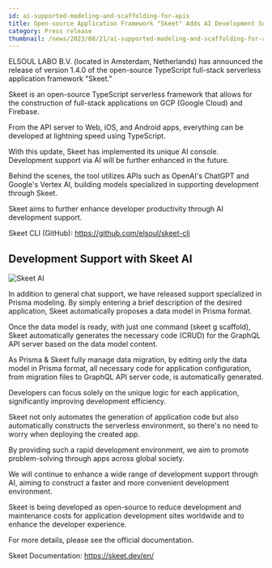 ```yaml
---
id: ai-supported-modeling-and-scaffolding-for-apis
title: Open-source Application Framework "Skeet" Adds AI Development Support to Enhance Developer Productivity.
category: Press release
thumbnail: /news/2023/08/21/ai-supported-modeling-and-scaffolding-for-apis.png
---
```


ELSOUL LABO B.V. (located in Amsterdam, Netherlands) has announced the release of version 1.4.0 of the open-source TypeScript full-stack serverless application framework "Skeet."

Skeet is an open-source TypeScript serverless framework that allows for the construction of full-stack applications on GCP (Google Cloud) and Firebase.

From the API server to Web, iOS, and Android apps, everything can be developed at lightning speed using TypeScript.

With this update, Skeet has implemented its unique AI console. Development support via AI will be further enhanced in the future.

Behind the scenes, the tool utilizes APIs such as OpenAI's ChatGPT and Google's Vertex AI, building models specialized in supporting development through Skeet.

Skeet aims to further enhance developer productivity through AI development support.

Skeet CLI (GitHub): https://github.com/elsoul/skeet-cli

## Development Support with Skeet AI

![Skeet AI](/news/2023/08/21/skeet-ai-prisma.jpg)

In addition to general chat support, we have released support specialized in Prisma modeling. By simply entering a brief description of the desired application, Skeet automatically proposes a data model in Prisma format.

Once the data model is ready, with just one command (skeet g scaffold), Skeet automatically generates the necessary code (CRUD) for the GraphQL API server based on the data model content.

As Prisma & Skeet fully manage data migration, by editing only the data model in Prisma format, all necessary code for application configuration, from migration files to GraphQL API server code, is automatically generated.

Developers can focus solely on the unique logic for each application, significantly improving development efficiency.

Skeet not only automates the generation of application code but also automatically constructs the serverless environment, so there's no need to worry when deploying the created app.

By providing such a rapid development environment, we aim to promote problem-solving through apps across global society.

We will continue to enhance a wide range of development support through AI, aiming to construct a faster and more convenient development environment.

Skeet is being developed as open-source to reduce development and maintenance costs for application development sites worldwide and to enhance the developer experience.

For more details, please see the official documentation.

Skeet Documentation: https://skeet.dev/en/
